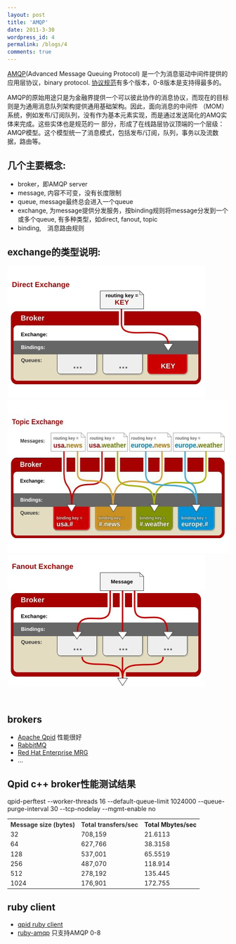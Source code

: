 ```yaml
---
layout: post
title: 'AMQP'
date: 2011-3-30
wordpress_id: 4
permalink: /blogs/4
comments: true
---
```


[AMQP](http://www.amqp.org/)(Advanced Message Queuing Protocol) 是一个为消息驱动中间件提供的应用层协议，binary protocol. [协议规范](http://www.amqp.org/confluence/display/AMQP/AMQP+Specification)有多个版本，0-8版本是支持得最多的。

AMQP的原始用途只是为金融界提供一个可以彼此协作的消息协议，而现在的目标则是为通用消息队列架构提供通用基础架构。因此，面向消息的中间件 （MOM）系统，例如发布/订阅队列，没有作为基本元素实现，而是通过发送简化的AMQ实体来完成。这些实体也是规范的一 部分，形成了在线路层协议顶端的一个层级：AMQP模型。这个模型统一了消息模式，包括发布/订阅，队列，事务以及流数据，路由等。

## 几个主要概念:
* broker，即AMQP server
* message, 内容不可变，没有长度限制
* queue, message最终总会进入一个queue
* exchange, 为message提供分发服务，按binding规则将message分发到一个或多个queue, 有多种类型，如direct, fanout, topic
* binding,　消息路由规则

## exchange的类型说明:

<img class="size-full wp-image-5" title="direct exchange" src="/images/posts/direct.jpg" alt="" width="450" height="300" />
<img class="size-full wp-image-7" title="topic exchange" src="/images/posts/topic.jpg" alt="" width="550" height="350" />
<img class="size-full wp-image-6" title="fanout exchange" src="/images/posts/fanout.jpg" alt="" width="450" height="300" />

&nbsp;

## brokers

* [Apache Qpid](http://qpid.apache.org/) 性能很好
* [RabbitMQ](http://www.rabbitmq.com/)
* [Red Hat Enterprise MRG](http://www.redhat.com/mrg)
* ...

## Qpid c++ broker性能测试结果

qpid-perftest --worker-threads 16 --default-queue-limit 1024000 --queue-purge-interval 30 --tcp-nodelay --mgmt-enable no
<table>
<tbody>
<tr>
<th><span style="color: #333333;">Message size (bytes)</span></th>
<th><span style="color: #333333;">Total transfers/sec</span></th>
<th> Total Mbytes/sec</th>
</tr>
<tr>
<td>32</td>
<td>708,159</td>
<td>21.6113</td>
</tr>
<tr>
<td>64</td>
<td>627,766</td>
<td>38.3158</td>
</tr>
<tr>
<td>128</td>
<td>537,001</td>
<td>65.5519</td>
</tr>
<tr>
<td>256</td>
<td>487,070</td>
<td>118.914</td>
</tr>
<tr>
<td>512</td>
<td>278,192</td>
<td>135.445</td>
</tr>
<tr>
<td>1024</td>
<td>176,901</td>
<td>172.755</td>
</tr>
</tbody>
</table>


## ruby client

* [qpid ruby client](https://svn.apache.org/repos/asf/qpid/trunk/qpid/ruby/)
* [ruby-amqp](https://github.com/ruby-amqp/amqp) 只支持AMQP 0-8


